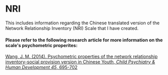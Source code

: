 # NRI
This includes information regarding the Chinese translated version of the Network Relationship Inventory (NRI) Scale that I have created. 



#### Please refer to the following research article for more information on the scale's psychometric properites:
[Wang, J. M. (2014). Psychometric properties of the network relationship inventory-social provision version in Chinese Youth, _Child Psychiatry & Human Development 45_, 695-702](https://scholar.google.com/citations?view_op=view_citation&hl=en&user=F3Rz0f0AAAAJ&sortby=pubdate&citation_for_view=F3Rz0f0AAAAJ:P5F9QuxV20EC)

